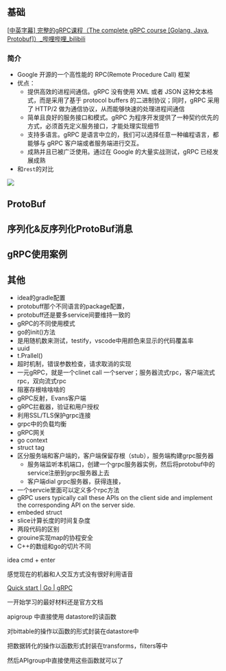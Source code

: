 ## 基础

[[中英字幕\] 完整的gRPC课程（The complete gRPC course [Golang, Java, Protobuf]）_哔哩哔哩_bilibili](https://www.bilibili.com/video/BV1Xv411t7h5?p=6&spm_id_from=pageDriver)

### 简介

- Google 开源的一个高性能的 RPC(Remote Procedure Call) 框架
- 优点：
  - 提供高效的进程间通信。gRPC 没有使用 XML 或者 JSON 这种文本格式，而是采用了基于 protocol buffers 的二进制协议；同时，gRPC 采用了 HTTP/2 做为通信协议，从而能够快速的处理进程间通信
  - 简单且良好的服务接口和模式。gRPC 为程序开发提供了一种契约优先的方式，必须首先定义服务接口，才能处理实现细节
  - 支持多语言。gRPC 是语言中立的，我们可以选择任意一种编程语言，都能够与 gRPC 客户端或者服务端进行交互。
  - 成熟并且已被广泛使用。通过在 Google 的大量实战测试，gRPC 已经发展成熟
- 和`rest`的对比

![](C:\Users\yuxue\AppData\Roaming\Typora\typora-user-images\image-20210725234343015.png)

## ProtoBuf

## 序列化&反序列化ProtoBuf消息

## gRPC使用案例

## 其他

- idea的gradle配置
- protobuff那个不同语言的package配置，
- protobuff还是要多service间要维持一致的
- gRPC的不同使用模式
- go的init()方法
- 是用随机数来测试，testify，vscode中用颜色来显示的代码覆盖率
- uuid
- t.Prallel()
- 超时机制，错误参数检查，请求取消的实现
- 一元gRPC，就是一个clinet call 一个server；服务器流式rpc，客户端流式rpc，双向流式rpc
- 阻塞存根啥啥啥的
- gRPC反射，Evans客户端
- gRPC拦截器，验证和用户授权
- 利用SSL/TLS保护grpc连接
- grpc中的负载均衡
- gRPC网关
- go context
- struct tag
- 区分服务端和客户端的，客户端保留存根（stub），服务端构建grpc服务器
  - 服务端监听本机端口，创建一个grpc服务器实例，然后将protobuf中的service注册到grpc服务器上去
  - 客户端dial grpc服务器，获得连接，
- 一个servcie里面可以定义多个rpc方法
-  gRPC users typically call these APIs on the client side and implement the corresponding API on the server side.
- embeded struct
- slice计算长度的时间复杂度
- 两段代码的区别
- grouine实现map的协程安全
- C++的数组和go的切片不同

idea cmd + enter

感觉现在的机器和人交互方式没有很好利用语音

[Quick start | Go | gRPC](https://grpc.io/docs/languages/go/quickstart/)

一开始学习的最好材料还是官方文档

apigroup 中直接使用 datastore的读函数

对bittable的操作以函数的形式封装在datastore中

把数据转化的操作以函数形式封装在transforms，filters等中

然后APIgroup中直接使用这些函数就可以了